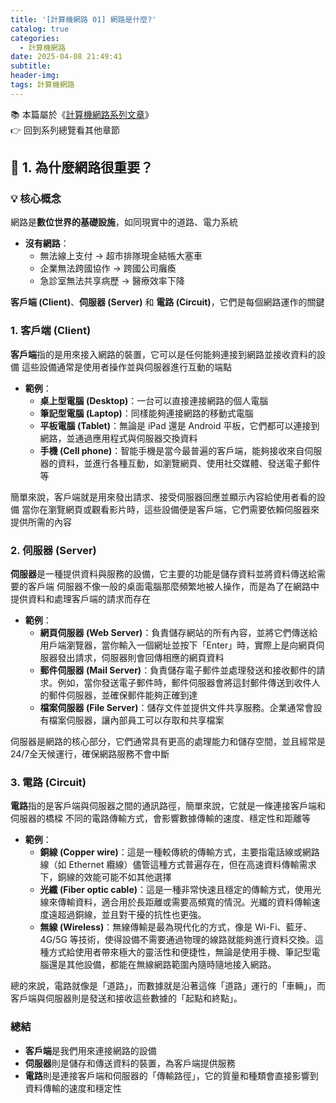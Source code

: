 ```yaml
---
title: '[計算機網路 01] 網路是什麼?'
catalog: true
categories:
  - 計算機網路
date: 2025-04-08 21:49:41
subtitle:
header-img:
tags: 計算機網路
---
```

📚 本篇屬於《[計算機網路系列文章](/ComputerNetwork/categories/計算機網路/)》  
👉 回到系列總覽看其他章節

## **📖 1. 為什麼網路很重要？**

### **💡 核心概念**
網路是**數位世界的基礎設施**，如同現實中的道路、電力系統
- **沒有網路**：
    - 無法線上支付 → 超市排隊現金結帳大塞車
    - 企業無法跨國協作 → 跨國公司癱瘓
    - 急診室無法共享病歷 → 醫療效率下降

**客戶端 (Client)**、**伺服器 (Server)** 和 **電路 (Circuit)**，它們是每個網路運作的關鍵

### 1. 客戶端 (Client)
**客戶端**指的是用來接入網路的裝置，它可以是任何能夠連接到網路並接收資料的設備
這些設備通常是使用者操作並與伺服器進行互動的端點

- **範例**：
  - **桌上型電腦 (Desktop)**：一台可以直接連接網路的個人電腦
  - **筆記型電腦 (Laptop)**：同樣能夠連接網路的移動式電腦
  - **平板電腦 (Tablet)**：無論是 iPad 還是 Android 平板，它們都可以連接到網路，並通過應用程式與伺服器交換資料
  - **手機 (Cell phone)**：智能手機是當今最普遍的客戶端，能夠接收來自伺服器的資料，並進行各種互動，如瀏覽網頁、使用社交媒體、發送電子郵件等

簡單來說，客戶端就是用來發出請求、接受伺服器回應並顯示內容給使用者看的設備
當你在瀏覽網頁或觀看影片時，這些設備便是客戶端，它們需要依賴伺服器來提供所需的內容

### 2. 伺服器 (Server)
**伺服器**是一種提供資料與服務的設備，它主要的功能是儲存資料並將資料傳送給需要的客戶端
伺服器不像一般的桌面電腦那麼頻繁地被人操作，而是為了在網路中提供資料和處理客戶端的請求而存在

- **範例**：
  - **網頁伺服器 (Web Server)**：負責儲存網站的所有內容，並將它們傳送給用戶端瀏覽器，當你輸入一個網址並按下「Enter」時，實際上是向網頁伺服器發出請求，伺服器則會回傳相應的網頁資料
  - **郵件伺服器 (Mail Server)**：負責儲存電子郵件並處理發送和接收郵件的請求。例如，當你發送電子郵件時，郵件伺服器會將這封郵件傳送到收件人的郵件伺服器，並確保郵件能夠正確到達
  - **檔案伺服器 (File Server)**：儲存文件並提供文件共享服務。企業通常會設有檔案伺服器，讓內部員工可以存取和共享檔案

伺服器是網路的核心部分，它們通常具有更高的處理能力和儲存空間，並且經常是24/7全天候運行，確保網路服務不會中斷

### 3. 電路 (Circuit)
**電路**指的是客戶端與伺服器之間的通訊路徑，簡單來說，它就是一條連接客戶端和伺服器的橋樑
不同的電路傳輸方式，會影響數據傳輸的速度、穩定性和距離等

- **範例**：
  - **銅線 (Copper wire)**：這是一種較傳統的傳輸方式，主要指電話線或網路線（如 Ethernet 纜線）儘管這種方式普遍存在，但在高速資料傳輸需求下，銅線的效能可能不如其他選擇
  - **光纖 (Fiber optic cable)**：這是一種非常快速且穩定的傳輸方式，使用光線來傳輸資料，適合用於長距離或需要高頻寬的情況。光纖的資料傳輸速度遠超過銅線，並且對干擾的抗性也更強。
  - **無線 (Wireless)**：無線傳輸是最為現代化的方式，像是 Wi-Fi、藍牙、4G/5G 等技術，使得設備不需要通過物理的線路就能夠進行資料交換。這種方式給使用者帶來極大的靈活性和便捷性，無論是使用手機、筆記型電腦還是其他設備，都能在無線網路範圍內隨時隨地接入網路。

總的來說，電路就像是「道路」，而數據就是沿著這條「道路」運行的「車輛」，而客戶端與伺服器則是發送和接收這些數據的「起點和終點」。

### 總結
- **客戶端**是我們用來連接網路的設備
- **伺服器**則是儲存和傳送資料的裝置，為客戶端提供服務
- **電路**則是連接客戶端和伺服器的「傳輸路徑」，它的質量和種類會直接影響到資料傳輸的速度和穩定性